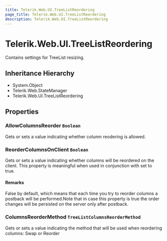 ```yaml
---
title: Telerik.Web.UI.TreeListReordering
page_title: Telerik.Web.UI.TreeListReordering
description: Telerik.Web.UI.TreeListReordering
---
```


# Telerik.Web.UI.TreeListReordering

Contains settings for TreeList resizing.

## Inheritance Hierarchy

* System.Object
* Telerik.Web.StateManager
* Telerik.Web.UI.TreeListReordering

## Properties

###  AllowColumnsReorder `Boolean`

Gets or sets a value indicating whether column reodering is allowed.

###  ReorderColumnsOnClient `Boolean`

Gets or sets a value indicating whether columns will be reordered on the client.
                This property is meaningful when used in conjunction with
                 set to true.

#### Remarks
False by default, which means that each time you try to reorder columns a
                postback will be performed.Note that in case this property is true the order changes will be persisted
                on the server only after postback.

###  ColumnsReorderMethod `TreeListColumnsReorderMethod`

Gets or sets a value indicating the method that will be used when reordering columns: Swap or Reorder

